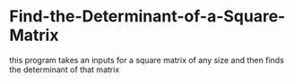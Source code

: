 # Find-the-Determinant-of-a-Square-Matrix
this program takes an inputs for a square matrix of any size and then finds the determinant of that matrix
